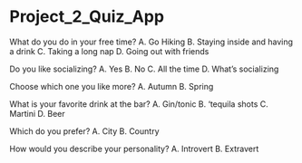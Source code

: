 # Project_2_Quiz_App

What do you do in your free time?
A.	Go Hiking
B.	Staying inside and having a drink
C.	Taking a long nap
D.	Going out with friends

Do you like socializing?
A.	Yes
B.	No
C.	All the time
D.	What’s socializing

Choose which one you like more?
A.	Autumn
B.	Spring

What is your favorite drink at the bar?
A.	Gin/tonic
B.	‘tequila shots
C.	Martini
D.	Beer

Which do you prefer?
A.	City
B.	Country

How would you describe your personality?
A.	Introvert
B.	Extravert

